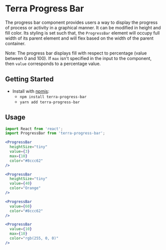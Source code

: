 # Terra Progress Bar

The progress bar component provides users a way to display the progress of process or activity in a graphical manner. It can be modified in height and fill color. Its styling is set such that, the `ProgressBar` element will occupy full width of its parent element and will flex based on the width of the parent container.

Note: The progress bar displays fill with respect to percentage (value between 0 and 100). If `max` isn't specified in the input to the component, then `value` corresponds to a percentage value.

## Getting Started

- Install with [npmjs](https://www.npmjs.com):
  - `npm install terra-progress-bar`
  - `yarn add terra-progress-bar`

## Usage

```jsx
import React from 'react';
import ProgressBar from 'terra-progress-bar';

<ProgressBar
  heightSize="tiny"
  value={3}
  max={10}
  color="#8ccc62"
/>

<ProgressBar
  heightSize="tiny"
  value={40}
  color="Orange"
/>

<ProgressBar
  value={60}
  color="#8ccc62"
/>

<ProgressBar
  value={10}
  max={10}
  color="rgb(255, 0, 0)"
/>
```
